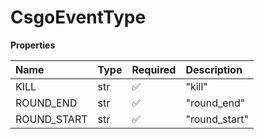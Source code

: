 # CsgoEventType

**Properties**

| Name        | Type | Required | Description   |
| :---------- | :--- | :------- | :------------ |
| KILL        | str  | ✅       | "kill"        |
| ROUND_END   | str  | ✅       | "round_end"   |
| ROUND_START | str  | ✅       | "round_start" |
